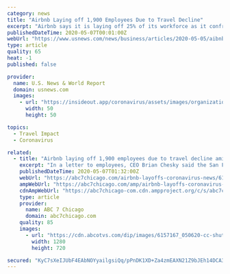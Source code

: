 ```yaml
---
category: news
title: "Airbnb Laying off 1,900 Employees Due to Travel Decline"
excerpt: "Airbnb says it is laying off 25% of its workforce as it confronts a steep decline in global travel due to the new coronavirus pandemic."
publishedDateTime: 2020-05-07T00:01:00Z
webUrl: "https://www.usnews.com/news/business/articles/2020-05-05/aibnb-laying-off-1-900-employees-due-to-travel-decline"
type: article
quality: 65
heat: -1
published: false

provider:
  name: U.S. News & World Report
  domain: usnews.com
  images:
    - url: "https://insideout.app/coronavirus/assets/images/organizations/usnews.com-50x50.jpg"
      width: 50
      height: 50

topics:
  - Travel Impact
  - Coronavirus

related:
  - title: "Airbnb laying off 1,900 employees due to travel decline amid coronavirus pandemic"
    excerpt: "In a letter to employees, CEO Brian Chesky said the San Francisco-based company is letting 1,900 of its 7,500 workers go and cutting businesses that don't directly support home-sh"
    publishedDateTime: 2020-05-07T01:32:00Z
    webUrl: "https://abc7chicago.com/airbnb-layoffs-coronavirus-news/6157119/"
    ampWebUrl: "https://abc7chicago.com/amp/airbnb-layoffs-coronavirus-news/6157119/"
    cdnAmpWebUrl: "https://abc7chicago-com.cdn.ampproject.org/c/s/abc7chicago.com/amp/airbnb-layoffs-coronavirus-news/6157119/"
    type: article
    provider:
      name: ABC 7 Chicago
      domain: abc7chicago.com
    quality: 85
    images:
      - url: "https://cdn.abcotvs.com/dip/images/6157167_050620-cc-shutterstock-airbnb-img.jpg"
        width: 1280
        height: 720

secured: "KyC7sXeIJUbF4EAbNOYyailgsiQq/pPnDK1XD+Za4zmEAXN21Z9bJEh14DCA3KNiBC5l0mIwagujoHe9FeT04CN+tcGPNMrLZtg1XKaNINnFwWTwteN9nhbL/pLaN2iqqxQezW8pSoUltjAeVjdBsCCQXESoyrM7TYmIkKcz1jwVhXgwsNhtWv1xWU+OcWj2peeeiwKKxGKuqZs/AMfZPgg6nhUp+P7Ttrgz4MEPG8dQUtXbHXCMnpPZ9/nztF6t6EVdiusBS6HNgY7NS/5ggQJVuJM+K05JWnCKfoesJUCmiUAGic8AEpIzXqETFSA/455GUE3kPClUwscb2b7pP7pZIc6OglgmXn8HxzlZPIjsx/DBwF2ydVKAa5BmlVdnwSIpD2ZXtBJozLcHku9Qrbh2/V33N2yFDy/D6Iy6TSpPuTwtrJ8RDQgO3bor11CPkq99EjJXxxyRkP8Q9bzyGZWjSJkjQZWGTsnbWz3uEjs=;qE2jJTEikEP9c/XnPn5RJA=="
---
```


